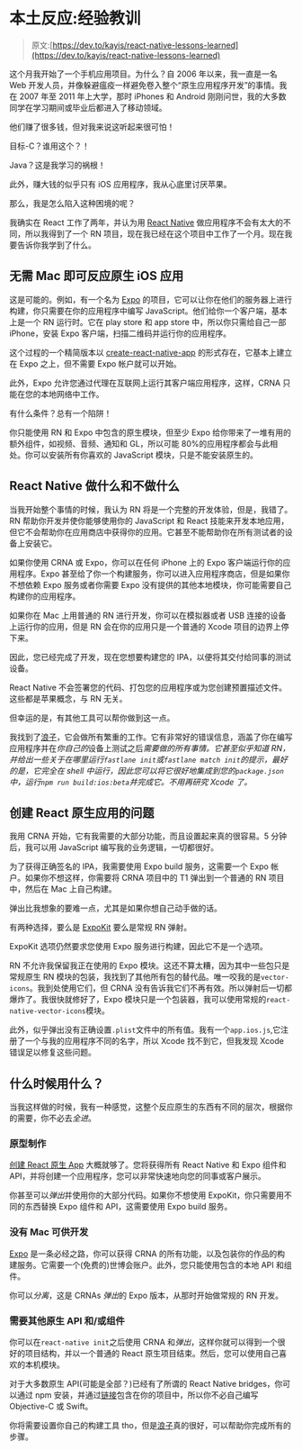 # 本土反应:经验教训

> 原文:[https://dev.to/kayis/react-native-lessons-learned](https://dev.to/kayis/react-native-lessons-learned)

这个月我开始了一个手机应用项目。为什么？自 2006 年以来，我一直是一名 Web 开发人员，并像躲避瘟疫一样避免卷入整个“原生应用程序开发”的事情。我在 2007 年至 2011 年上大学，那时 iPhones 和 Android 刚刚问世，我的大多数同学在学习期间或毕业后都进入了移动领域。

他们赚了很多钱，但对我来说这听起来很可怕！

目标-C？谁用这个？！

Java？这是我学习的祸根！

此外，赚大钱的似乎只有 iOS 应用程序，我从心底里讨厌苹果。

那么，我是怎么陷入这种困境的呢？

我确实在 React 工作了两年，并认为用 [React Native](https://facebook.github.io/react-native/) 做应用程序不会有太大的不同，所以我得到了一个 RN 项目，现在我已经在这个项目中工作了一个月。现在我要告诉你我学到了什么。

## 无需 Mac 即可反应原生 iOS 应用

这是可能的。例如，有一个名为 [Expo](https://expo.io/) 的项目，它可以让你在他们的服务器上进行构建，你只需要在你的应用程序中编写 JavaScript。他们给你一个客户端，基本上是一个 RN 运行时。它在 play store 和 app store 中，所以你只需给自己一部 iPhone，安装 Expo 客户端，扫描二维码并运行你的应用程序。

这个过程的一个精简版本以 [create-react-native-app](https://github.com/react-community/create-react-native-app) 的形式存在，它基本上建立在 Expo 之上，但不需要 Expo 帐户就可以开始。

此外，Expo 允许您通过代理在互联网上运行其客户端应用程序，这样，CRNA 只能在您的本地网络中工作。

有什么条件？总有一个陷阱！

你只能使用 RN 和 Expo 中包含的原生模块，但至少 Expo 给你带来了一堆有用的额外组件，如视频、音频、通知和 GL，所以可能 80%的应用程序都会与此相处。你可以安装所有你喜欢的 JavaScript 模块，只是不能安装原生的。

## React Native 做什么和不做什么

当我开始整个事情的时候，我认为 RN 将是一个完整的开发体验，但是，我错了。RN 帮助你开发并使你能够使用你的 JavaScript 和 React 技能来开发本地应用，但它不会帮助你在应用商店中获得你的应用。它甚至不能帮助你在所有测试者的设备上安装它。

如果你使用 CRNA 或 Expo，你可以在任何 iPhone 上的 Expo 客户端运行你的应用程序。Expo 甚至给了你一个构建服务，你可以进入应用程序商店，但是如果你不想依赖 Expo 服务或者你需要 Expo 没有提供的其他本地模块，你可能需要自己构建你的应用程序。

如果你在 Mac 上用普通的 RN 进行开发，你可以在模拟器或者 USB 连接的设备上运行你的应用，但是 RN 会在你的应用只是一个普通的 Xcode 项目的边界上停下来。

因此，您已经完成了开发，现在您想要构建您的 IPA，以便将其交付给同事的测试设备。

React Native 不会签署您的代码、打包您的应用程序或为您创建预置描述文件。这些都是苹果概念，与 RN 无关。

但幸运的是，有其他工具可以帮你做到这一点。

我找到了[浪子](https://fastlane.tools/)，它会做所有繁重的工作。它有非常好的错误信息，涵盖了你在编写应用程序并在*你自己的*设备上测试之后*需要做的所有事情。它甚至似乎知道 RN，并给出一些关于在哪里运行`fastlane init`或`fastlane match init`的提示，最好的是，它完全在 shell 中运行，因此您可以将它很好地集成到您的`package.json`中，运行`npm run build:ios:beta`并完成它。不用再研究 Xcode 了。*

## 创建 React 原生应用的问题

我用 CRNA 开始，它有我需要的大部分功能，而且设置起来真的很容易。5 分钟后，我可以用 JavaScript 编写我的业务逻辑，一切都很好。

为了获得正确签名的 IPA，我需要使用 Expo build 服务，这需要一个 Expo 帐户。如果你不想这样，你需要将 CRNA 项目中的 T1 弹出到一个普通的 RN 项目中，然后在 Mac 上自己构建。

弹出比我想象的要难一点，尤其是如果你想自己动手做的话。

有两种选择，要么是 [ExpoKit](https://docs.expo.io/versions/v16.0.0/guides/detach.html) 要么是常规 RN 弹射。

ExpoKit 选项仍然要求您使用 Expo 服务进行构建，因此它不是一个选项。

RN 不允许我保留我正在使用的 Expo 模块。这还不算太糟，因为其中一些包只是常规原生 RN 模块的包装，我找到了其他所有包的替代品。唯一咬我的是`vector-icons`。我到处使用它们，但 CRNA 没有告诉我它们不再有效。所以弹射后一切都爆炸了。我很快就修好了，Expo 模块只是一个包装器，我可以使用常规的`react-native-vector-icons`模块。

此外，似乎弹出没有正确设置`.plist`文件中的所有值。我有一个`app.ios.js`,它注册了一个与我的应用程序不同的名字，所以 Xcode 找不到它，但我发现 Xcode 错误足以修复这些问题。

## 什么时候用什么？

当我这样做的时候，我有一种感觉，这整个反应原生的东西有不同的层次，根据你的需要，你不必去*全进*。

### 原型制作

[创建 React 原生 App](https://github.com/react-community/create-react-native-app) 大概就够了。您将获得所有 React Native 和 Expo 组件和 API，并将创建一个应用程序，您可以非常快速地向您的同事或客户展示。

你甚至可以*弹出*并使用你的大部分代码。如果你不想使用 ExpoKit，你只需要用不同的东西替换 Expo 组件和 API，这需要使用 Expo build 服务。

### 没有 Mac 可供开发

[Expo](https://expo.io/) 是一条必经之路，你可以获得 CRNA 的所有功能，以及包装你的作品的构建服务。它需要一个(免费的)世博会账户。此外，您只能使用包含的本地 API 和组件。

你可以*分离*，这是 CRNAs *弹出*的 Expo 版本，从那时开始做常规的 RN 开发。

### 需要其他原生 API 和/或组件

你可以在`react-native init`之后使用 CRNA 和*弹出*，这样你就可以得到一个很好的项目结构，并以一个普通的 React 原生项目结束。然后，您可以使用自己喜欢的本机模块。

对于大多数原生 API(可能是全部？)已经有了所谓的 React Native bridges，你可以通过 npm 安装，并通过[链接](https://facebook.github.io/react-native/docs/linking-libraries-ios.html)包含在你的项目中，所以你不必自己编写 Objective-C 或 Swift。

你将需要设置你自己的构建工具 tho，但是[浪子](https://fastlane.tools/)真的很好，可以帮助你完成所有的步骤。
